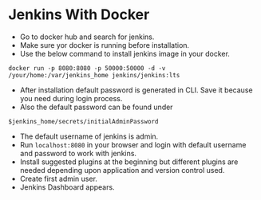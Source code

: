 # Jenkins With Docker

- Go to docker hub and search for jenkins.
- Make sure yor docker is running before installation.
- Use the below command to install jenkins image in your docker.

```
docker run -p 8080:8080 -p 50000:50000 -d -v /your/home:/var/jenkins_home jenkins/jenkins:lts
```

- After installation default password is generated in CLI. Save it because you need during login process.
- Also the default password can be found under

```
$jenkins_home/secrets/initialAdminPassword

```

- The default username of jenkins is admin.
- Run `localhost:8080` in your browser and login with default username and password to work with jenkins.
- Install suggested plugins at the beginning but different plugins are needed depending upon application and version control used.
- Create first admin user.
- Jenkins Dashboard appears.
